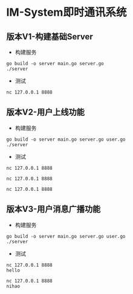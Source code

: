 # IM-System即时通讯系统

## 版本V1-构建基础Server
- 构建服务
```shell
go build -o server main.go server.go
./server
```
- 测试
```shell
nc 127.0.0.1 8888
```

## 版本V2-用户上线功能
- 构建服务
```shell
go build -o server main.go server.go user.go
./server
```
- 测试
```shell
nc 127.0.0.1 8888
```
```shell
nc 127.0.0.1 8888
```
```shell
nc 127.0.0.1 8888
```

## 版本V3-用户消息广播功能
- 构建服务
```shell
go build -o server main.go server.go user.go
./server
```
- 测试
```shell
nc 127.0.0.1 8888
hello
```
```shell
nc 127.0.0.1 8888
nihao
```